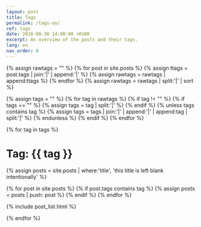 ```yaml
---
layout: post
title: Tags
permalink: /tags-en/
ref: tags
date: 2018-08-30 14:00:00 +0100
excerpt: An overview of the posts and their tags.
lang: en
nav_order: 0
---
```


{% assign rawtags = "" %}
{% for post in site.posts %}
	{% assign ttags = post.tags | join:'|' | append:'|' %}
	{% assign rawtags = rawtags | append:ttags %}
{% endfor %}
{% assign rawtags = rawtags | split:'|' | sort %}


{% assign tags = "" %}
{% for tag in rawtags %}
	{% if tag != "" %}
		{% if tags == "" %}
			{% assign tags = tag | split:'|' %}
		{% endif %}
		{% unless tags contains tag %}
			{% assign tags = tags | join:'|' | append:'|' | append:tag | split:'|' %}
		{% endunless %}
	{% endif %}
{% endfor %}



{% for tag in tags %}
<h1 id="{{ tag | slugify }}">Tag: {{ tag }}</h1>

{% assign posts = site.posts | where:'title', 'this title is left blank intentionally' %}

 {% for post in site.posts %}
	 {% if post.tags contains tag %}
	 	{% assign posts = posts | push: post %}
	 {% endif %}
 {% endfor %}

 
  {% include post_list.html %}
 
  

{% endfor %}







